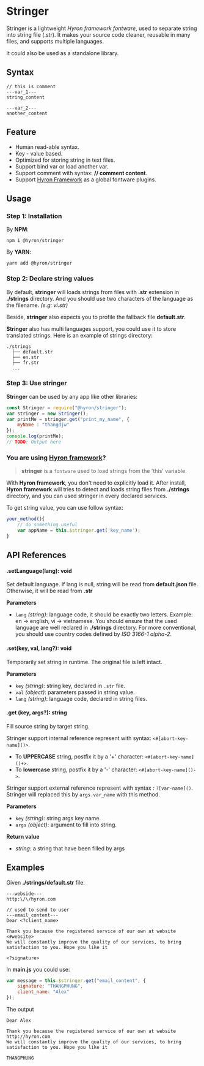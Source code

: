 # Stringer

Stringer is a lightweight _Hyron framework fontware_, used to separate string into string file (.str).
It makes your source code cleaner, reusable in many files, and supports multiple languages.

It could also be used as a standalone library.

## Syntax

```
// this is comment
---var_1---
string_content

---var_2---
another_content
```

## Feature

- Human read-able syntax.
- Key - value based.
- Optimized for storing string in text files.
- Support bind var or load another var.
- Support comment with syntax: **// comment content**.
- Support [Hyron Framework](https://www.npmjs.com/package/hyron) as a global fontware plugins.

## Usage

### Step 1: Installation

By **NPM**:

```shell
npm i @hyron/stringer
```

By **YARN**:

```shell
yarn add @hyron/stringer
```

### Step 2: Declare string values

By default, **stringer** will loads strings from files with **.str** extension in **./strings** directory. And you should use two characters of the language as the filename. _(e.g: vi.str)_

Beside, **stringer** also expects you to profile the fallback file **default.str**.

**Stringer** also has multi languages support, you could use it to store translated strings. Here is an example of strings directory:

```
./strings
  ├── default.str
  ├── en.str
  ├── fr.str
  ...
```

### Step 3: Use stringer

**Stringer** can be used by any app like other libraries:

```js
const Stringer = require("@hyron/stringer");
var stringer = new Stringer();
var printMe = stringer.get("print_my_name", {
    myName : "thangdjw"
});
console.log(printMe);
// TODO: Output here
```

### You are using [Hyron framework](https://www.npmjs.com/package/hyron)?

> **stringer** is a `fontware` used to load strings from the 'this' variable.

With **Hyron framework**, you don't need to explicitly load it.
After install, **Hyron framework** will tries to detect and loads string files from **./strings** directory, and you can used stringer in every declared services.

To get string value, you can use follow syntax:

```js
your_method(){
    // do something useful
    var appName = this.$stringer.get('key_name');
}
```

## API References

#### .setLanguage(lang): void

Set default language. If lang is null, string will be read from **default.json** file. Otherwise, it will be read from **<lang>.str**

**Parameters**

- `lang` _(string)_: language code, it should be exactly two letters. Example: en -> english, vi -> vietnamese. You should ensure that the used language are well reclared in **./strings** directory. For more conventional, you should use country codes defined by *ISO 3166-1 alpha-2*.

#### .set(key, val, lang?): void

Temporarily set string in runtime. The original file is left intact.

**Parameters**

- `key` _(string)_: string key, declared in `.str` file.
- `val` _(object)_: parameters passed in string value.
- `lang` _(string)_: language code, declared in string files.

#### .get (key, args?): string

Fill source string by target string.

Stringer support internal reference represent with syntax: `<#[abort-key-name]()>`.

- To **UPPERCASE** string, postfix it by a '+' character: `<#[abort-key-name]()+>`.
- To **lowercase** string, postfix it by a '-' character: `<#[abort-key-name]()->`.

Stringer support external reference represent with syntax : `?[var-name]()`. Stringer will replaced this by `args.var_name` with this method.

**Parameters**

- `key` _(string)_: string args key name.
- `args` _(object)_: argument to fill into string.

**Return value**

- _string_: a string that have been filled by args

## Examples

Given **./strings/default.str** file:

```
---webside---
http:\/\/hyron.com

// used to send to user
---email_content---
Dear <?client_name>

Thank you because the registered service of our own at website <#website>
We will constantly improve the quality of our services, to bring satisfaction to you. Hope you like it

<?signature>
```

In **main.js** you could use:

```js
var message = this.$stringer.get("email_content", {
    signature: "THANGPHUNG",
    client_name: "Alex"
});
```

The output

```
Dear Alex

Thank you because the registered service of our own at website http://hyron.com
We will constantly improve the quality of our services, to bring satisfaction to you. Hope you like it

THANGPHUNG
```
